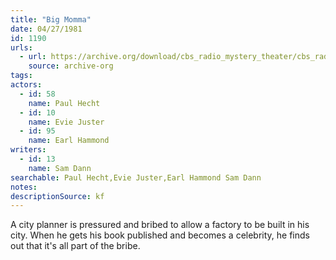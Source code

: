 ```yaml
---
title: "Big Momma"
date: 04/27/1981
id: 1190
urls: 
  - url: https://archive.org/download/cbs_radio_mystery_theater/cbs_radio_mystery_theater-1151-1200.zip/cbs_radio_mystery_theater-1151-1200%2Fcbsrmt_1190_big_momma.mp3
    source: archive-org
tags: 
actors:  
  - id: 58
    name: Paul Hecht  
  - id: 10
    name: Evie Juster  
  - id: 95
    name: Earl Hammond
writers:  
  - id: 13
    name: Sam Dann
searchable: Paul Hecht,Evie Juster,Earl Hammond Sam Dann
notes: 
descriptionSource: kf
---
```

A city planner is pressured and bribed to allow a factory to be built in his city. When he gets his book published and becomes a celebrity, he finds out that it's all part of the bribe.